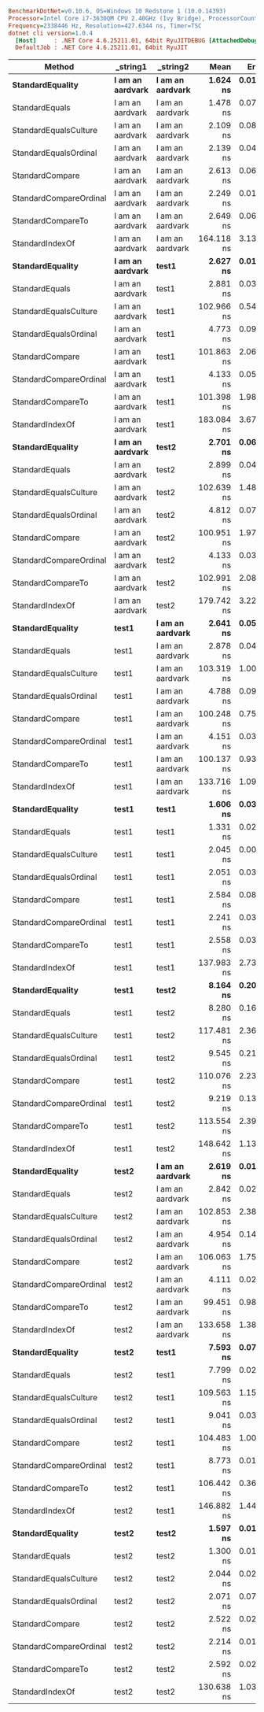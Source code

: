 ``` ini

BenchmarkDotNet=v0.10.6, OS=Windows 10 Redstone 1 (10.0.14393)
Processor=Intel Core i7-3630QM CPU 2.40GHz (Ivy Bridge), ProcessorCount=8
Frequency=2338446 Hz, Resolution=427.6344 ns, Timer=TSC
dotnet cli version=1.0.4
  [Host]     : .NET Core 4.6.25211.01, 64bit RyuJITDEBUG [AttachedDebugger]
  DefaultJob : .NET Core 4.6.25211.01, 64bit RyuJIT


```
 |                 Method |         _string1 |         _string2 |       Mean |     Error |    StdDev |
 |----------------------- |----------------- |----------------- |-----------:|----------:|----------:|
 |       **StandardEquality** | **I am an aardvark** | **I am an aardvark** |   **1.624 ns** | **0.0193 ns** | **0.0171 ns** |
 |         StandardEquals | I am an aardvark | I am an aardvark |   1.478 ns | 0.0722 ns | 0.1355 ns |
 |  StandardEqualsCulture | I am an aardvark | I am an aardvark |   2.109 ns | 0.0853 ns | 0.0913 ns |
 |  StandardEqualsOrdinal | I am an aardvark | I am an aardvark |   2.139 ns | 0.0419 ns | 0.0392 ns |
 |        StandardCompare | I am an aardvark | I am an aardvark |   2.613 ns | 0.0623 ns | 0.0583 ns |
 | StandardCompareOrdinal | I am an aardvark | I am an aardvark |   2.249 ns | 0.0147 ns | 0.0122 ns |
 |      StandardCompareTo | I am an aardvark | I am an aardvark |   2.649 ns | 0.0676 ns | 0.0633 ns |
 |        StandardIndexOf | I am an aardvark | I am an aardvark | 164.118 ns | 3.1310 ns | 3.3502 ns |
 |       **StandardEquality** | **I am an aardvark** |            **test1** |   **2.627 ns** | **0.0153 ns** | **0.0128 ns** |
 |         StandardEquals | I am an aardvark |            test1 |   2.881 ns | 0.0313 ns | 0.0293 ns |
 |  StandardEqualsCulture | I am an aardvark |            test1 | 102.966 ns | 0.5406 ns | 0.4793 ns |
 |  StandardEqualsOrdinal | I am an aardvark |            test1 |   4.773 ns | 0.0921 ns | 0.0862 ns |
 |        StandardCompare | I am an aardvark |            test1 | 101.863 ns | 2.0647 ns | 2.6112 ns |
 | StandardCompareOrdinal | I am an aardvark |            test1 |   4.133 ns | 0.0504 ns | 0.0421 ns |
 |      StandardCompareTo | I am an aardvark |            test1 | 101.398 ns | 1.9848 ns | 1.7595 ns |
 |        StandardIndexOf | I am an aardvark |            test1 | 183.084 ns | 3.6755 ns | 7.3405 ns |
 |       **StandardEquality** | **I am an aardvark** |            **test2** |   **2.701 ns** | **0.0633 ns** | **0.0592 ns** |
 |         StandardEquals | I am an aardvark |            test2 |   2.899 ns | 0.0464 ns | 0.0434 ns |
 |  StandardEqualsCulture | I am an aardvark |            test2 | 102.639 ns | 1.4831 ns | 1.3873 ns |
 |  StandardEqualsOrdinal | I am an aardvark |            test2 |   4.812 ns | 0.0764 ns | 0.0715 ns |
 |        StandardCompare | I am an aardvark |            test2 | 100.951 ns | 1.9753 ns | 2.1136 ns |
 | StandardCompareOrdinal | I am an aardvark |            test2 |   4.133 ns | 0.0339 ns | 0.0317 ns |
 |      StandardCompareTo | I am an aardvark |            test2 | 102.991 ns | 2.0866 ns | 3.1231 ns |
 |        StandardIndexOf | I am an aardvark |            test2 | 179.742 ns | 3.2210 ns | 3.0129 ns |
 |       **StandardEquality** |            **test1** | **I am an aardvark** |   **2.641 ns** | **0.0578 ns** | **0.0513 ns** |
 |         StandardEquals |            test1 | I am an aardvark |   2.878 ns | 0.0451 ns | 0.0400 ns |
 |  StandardEqualsCulture |            test1 | I am an aardvark | 103.319 ns | 1.0023 ns | 0.8885 ns |
 |  StandardEqualsOrdinal |            test1 | I am an aardvark |   4.788 ns | 0.0951 ns | 0.0890 ns |
 |        StandardCompare |            test1 | I am an aardvark | 100.248 ns | 0.7567 ns | 0.6708 ns |
 | StandardCompareOrdinal |            test1 | I am an aardvark |   4.151 ns | 0.0368 ns | 0.0344 ns |
 |      StandardCompareTo |            test1 | I am an aardvark | 100.137 ns | 0.9312 ns | 0.8255 ns |
 |        StandardIndexOf |            test1 | I am an aardvark | 133.716 ns | 1.0923 ns | 0.9683 ns |
 |       **StandardEquality** |            **test1** |            **test1** |   **1.606 ns** | **0.0307 ns** | **0.0287 ns** |
 |         StandardEquals |            test1 |            test1 |   1.331 ns | 0.0226 ns | 0.0200 ns |
 |  StandardEqualsCulture |            test1 |            test1 |   2.045 ns | 0.0070 ns | 0.0050 ns |
 |  StandardEqualsOrdinal |            test1 |            test1 |   2.051 ns | 0.0305 ns | 0.0270 ns |
 |        StandardCompare |            test1 |            test1 |   2.584 ns | 0.0821 ns | 0.0727 ns |
 | StandardCompareOrdinal |            test1 |            test1 |   2.241 ns | 0.0389 ns | 0.0364 ns |
 |      StandardCompareTo |            test1 |            test1 |   2.558 ns | 0.0396 ns | 0.0351 ns |
 |        StandardIndexOf |            test1 |            test1 | 137.983 ns | 2.7378 ns | 3.6549 ns |
 |       **StandardEquality** |            **test1** |            **test2** |   **8.164 ns** | **0.2074 ns** | **0.2697 ns** |
 |         StandardEquals |            test1 |            test2 |   8.280 ns | 0.1653 ns | 0.1546 ns |
 |  StandardEqualsCulture |            test1 |            test2 | 117.481 ns | 2.3654 ns | 3.9520 ns |
 |  StandardEqualsOrdinal |            test1 |            test2 |   9.545 ns | 0.2166 ns | 0.2026 ns |
 |        StandardCompare |            test1 |            test2 | 110.076 ns | 2.2376 ns | 2.1976 ns |
 | StandardCompareOrdinal |            test1 |            test2 |   9.219 ns | 0.1345 ns | 0.1193 ns |
 |      StandardCompareTo |            test1 |            test2 | 113.554 ns | 2.3912 ns | 6.9753 ns |
 |        StandardIndexOf |            test1 |            test2 | 148.642 ns | 1.1302 ns | 1.0571 ns |
 |       **StandardEquality** |            **test2** | **I am an aardvark** |   **2.619 ns** | **0.0144 ns** | **0.0135 ns** |
 |         StandardEquals |            test2 | I am an aardvark |   2.842 ns | 0.0296 ns | 0.0262 ns |
 |  StandardEqualsCulture |            test2 | I am an aardvark | 102.853 ns | 2.3870 ns | 2.1160 ns |
 |  StandardEqualsOrdinal |            test2 | I am an aardvark |   4.954 ns | 0.1433 ns | 0.1533 ns |
 |        StandardCompare |            test2 | I am an aardvark | 106.063 ns | 1.7533 ns | 1.6400 ns |
 | StandardCompareOrdinal |            test2 | I am an aardvark |   4.111 ns | 0.0215 ns | 0.0201 ns |
 |      StandardCompareTo |            test2 | I am an aardvark |  99.451 ns | 0.9816 ns | 0.8702 ns |
 |        StandardIndexOf |            test2 | I am an aardvark | 133.658 ns | 1.3809 ns | 1.2242 ns |
 |       **StandardEquality** |            **test2** |            **test1** |   **7.593 ns** | **0.0745 ns** | **0.0697 ns** |
 |         StandardEquals |            test2 |            test1 |   7.799 ns | 0.0236 ns | 0.0209 ns |
 |  StandardEqualsCulture |            test2 |            test1 | 109.563 ns | 1.1570 ns | 1.0822 ns |
 |  StandardEqualsOrdinal |            test2 |            test1 |   9.041 ns | 0.0351 ns | 0.0293 ns |
 |        StandardCompare |            test2 |            test1 | 104.483 ns | 1.0001 ns | 0.9355 ns |
 | StandardCompareOrdinal |            test2 |            test1 |   8.773 ns | 0.0183 ns | 0.0162 ns |
 |      StandardCompareTo |            test2 |            test1 | 106.442 ns | 0.3640 ns | 0.3039 ns |
 |        StandardIndexOf |            test2 |            test1 | 146.882 ns | 1.4421 ns | 1.2784 ns |
 |       **StandardEquality** |            **test2** |            **test2** |   **1.597 ns** | **0.0163 ns** | **0.0145 ns** |
 |         StandardEquals |            test2 |            test2 |   1.300 ns | 0.0116 ns | 0.0091 ns |
 |  StandardEqualsCulture |            test2 |            test2 |   2.044 ns | 0.0240 ns | 0.0213 ns |
 |  StandardEqualsOrdinal |            test2 |            test2 |   2.071 ns | 0.0751 ns | 0.0703 ns |
 |        StandardCompare |            test2 |            test2 |   2.522 ns | 0.0267 ns | 0.0223 ns |
 | StandardCompareOrdinal |            test2 |            test2 |   2.214 ns | 0.0107 ns | 0.0089 ns |
 |      StandardCompareTo |            test2 |            test2 |   2.592 ns | 0.0287 ns | 0.0224 ns |
 |        StandardIndexOf |            test2 |            test2 | 130.638 ns | 1.0350 ns | 0.9175 ns |

